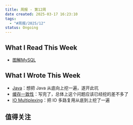 ```yaml
---
title: 周报 - 第12周
date created: 2025-03-17 16:23:10
tags:
  - "#周报/2025/12"
status: Ongoing
---
```


## What I Read This Week

- [图解MySQL](../Readings/小林%20Coding/图解MySQL.md)

## What I Wrote This Week

- [Java](../Wiki/Java.md)：想把 Java 从底向上挖一遍，遂开此坑
- [缓存一致性](../Wiki/缓存一致性.md)：写完了，总体上这个问题应该已经挖的差不多了
- [IO Multiplexing](../Wiki/IO%20Multiplexing.md)：把 IO 多路复用从底到上挖了一遍

## 值得关注
